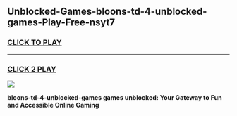 
## Unblocked-Games-bloons-td-4-unblocked-games-Play-Free-nsyt7
<h3>
<a href="https://premium76.site?title=bloons-td-4-unblocked-games&ref=18A1">CLICK TO PLAY</a></h3>
<hr>

<h3>
<a href="https://premium76.site?title=bloons-td-4-unblocked-games&ref=18A1">CLICK 2 PLAY</a>
  
</h3>

<a href="https://premium76.site?title=bloons-td-4-unblocked-games&ref=18A1"><img src="https://clearcache.store/games.png"></a>


**bloons-td-4-unblocked-games games unblocked: Your Gateway to Fun and Accessible Online Gaming**
